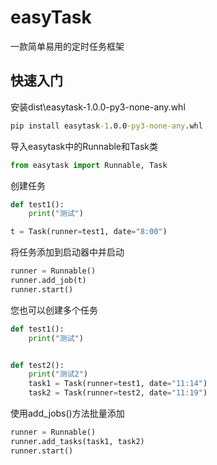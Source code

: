 # easyTask
一款简单易用的定时任务框架
## 快速入门
安装dist\easytask-1.0.0-py3-none-any.whl
```cmd
pip install easytask-1.0.0-py3-none-any.whl
```
导入easytask中的Runnable和Task类
```python
from easytask import Runnable, Task
```
创建任务
```python
def test1():
    print("测试")

t = Task(runner=test1, date="8:00")
```
将任务添加到启动器中并启动
```python
runner = Runnable()
runner.add_job(t)
runner.start()
```
您也可以创建多个任务
```python
def test1():
    print("测试")


def test2():
    print("测试2")
    task1 = Task(runner=test1, date="11:14")
    task2 = Task(runner=test2, date="11:19")
```
使用add_jobs()方法批量添加
```python
runner = Runnable()
runner.add_tasks(task1, task2)
runner.start()
```

